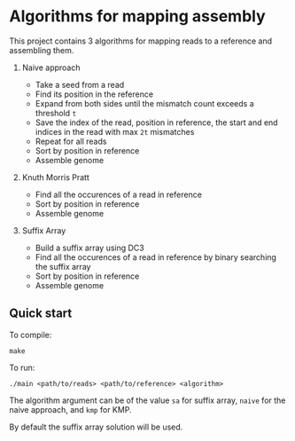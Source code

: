 # Algorithms for mapping assembly

This project contains 3 algorithms for mapping reads to a reference and assembling them.

1. Naive approach
    - Take a seed from a read
    - Find its position in the reference
    - Expand from both sides until the mismatch count exceeds a threshold `t`
    - Save the index of the read, position in reference, the start and end indices in the read with max `2t` mismatches
    - Repeat for all reads
    - Sort by position in reference
    - Assemble genome

2. Knuth Morris Pratt
    - Find all the occurences of a read in reference
    - Sort by position in reference
    - Assemble genome

3. Suffix Array
    - Build a suffix array using DC3
    - Find all the occurences of a read in reference by binary searching the suffix array
    - Sort by position in reference
    - Assemble genome

## Quick start

To compile: 

```console
make
```

To run: 

```console
./main <path/to/reads> <path/to/reference> <algorithm>
```

The algorithm argument can be of the value `sa` for suffix array, `naive` for the naive approach, and `kmp` for KMP.

By default the suffix array solution will be used.
